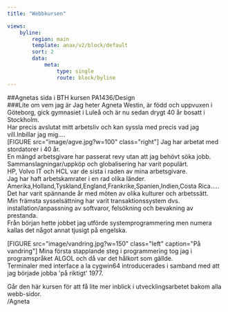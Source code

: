 ```yaml
---
title: "Webbkursen"

views:
    byline:
        region: main
        template: anax/v2/block/default
        sort: 2
        data:
            meta:
                type: single
                route: block/byline
---
```

##Agnetas sida i BTH kursen PA1436/Design  
###Lite om vem jag är
Jag heter Agneta Westin, är född och uppvuxen i Göteborg, gick gymnasiet
i Luleå och är nu sedan drygt 40 år bosatt i Stockholm.<br>
Har precis avslutat mitt arbetsliv och kan syssla med precis vad jag vill.Inbillar jag mig....<br>
[FIGURE src="image/agve.jpg?w=100" class="right"]
Jag har arbetat med stordatorer i 40 år.<br>
En mängd arbetsgivare har passerat revy utan att jag behövt söka jobb.<br>
Sammanslagningar/uppköp och globalisering har varit populärt.<br>
HP, Volvo IT och HCL var de sista i raden av mina arbetsgivare.<br>
Jag har haft arbetskamrater i en rad olika länder.
Amerika,Holland,Tyskland,England,Frankrike,Spanien,Indien,Costa Rica.....<br>
Det har varit spännande år med möten av olika kulturer och arbetssätt.<br>
Min främsta sysselsättning har varit transaktionssystem dvs. installation/anpassning av softvaror, felsökning och bevakning av prestanda.<br>
Från början hette jobbet jag utförde systemprogrammering men numera kallas det något annat tjusigt på engelska.

[FIGURE src="image/vandring.jpg?w=150" class="left" caption="På vandring"]
Mina första stapplande steg i programmering tog jag i programspråket ALGOL och då var det hålkort som gällde.<br>
Terminaler med interface a la cygwin64 introducerades i samband med att jag började jobba 'på riktigt' 1977.

Går den här kursen för att få lite mer inblick i utvecklingsarbetet bakom alla webb-sidor.<br>
/Agneta
